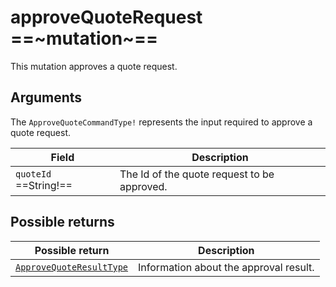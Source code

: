 # approveQuoteRequest ==~mutation~==

This mutation approves a quote request.

## Arguments

The `ApproveQuoteCommandType!` represents the input required to approve a quote request.

| Field                        | Description                                    |
| ---------------------------- | -----------------------------------------------|
| `quoteId` ==String!==      | The Id of the quote request to be approved.    |

## Possible returns

| Possible return                                          	| Description                                 	|
|---------------------------------------------------------	|---------------------------------------------	|
| [`ApproveQuoteResultType`](../objects/ApproveQuoteResultType.md) |  Information about the approval result.      	|